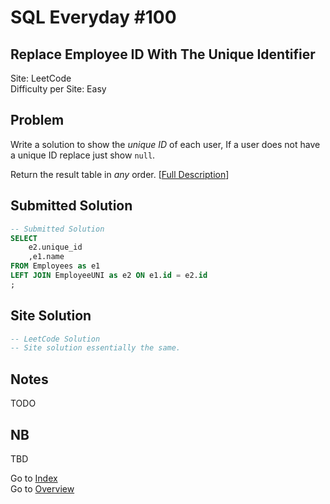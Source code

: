 # SQL Everyday \#100

## Replace Employee ID With The Unique Identifier

Site: LeetCode\
Difficulty per Site: Easy

## Problem

Write a solution to show the *unique ID* of each user, If a user does not have a unique ID replace just show `null`.

Return the result table in *any* order. [[Full Description](https://leetcode.com/problems/replace-employee-id-with-the-unique-identifier/description/)]

## Submitted Solution

```sql
-- Submitted Solution
SELECT 
    e2.unique_id
    ,e1.name
FROM Employees as e1
LEFT JOIN EmployeeUNI as e2 ON e1.id = e2.id
;
```

## Site Solution

```sql
-- LeetCode Solution 
-- Site solution essentially the same.
```

## Notes

TODO

## NB

TBD

Go to [Index](../?tab=readme-ov-file#index)\
Go to [Overview](../?tab=readme-ov-file)
